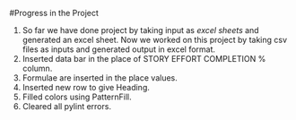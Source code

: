 #Progress in the Project
1. So far we have done project by taking input as *excel sheets* and generated an excel sheet. Now we worked on this project by taking csv files as inputs and generated output in excel format.
2. Inserted data bar in the place of STORY EFFORT COMPLETION % column.
3. Formulae are inserted in the place values.
4. Inserted new row to give Heading.
5. Filled colors using PatternFill.
6. Cleared all pylint errors.
